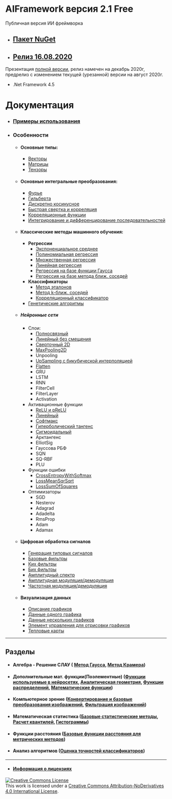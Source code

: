 # AIFramework версия 2.1 Free
Публичная версия ИИ фреймворка

* ## [Пакет NuGet](https://www.nuget.org/packages/AI)

* ## [Релиз 16.08.2020](https://github.com/AIFramework/AI_Free/blob/master/Aug2020Free.md)

Презентация [полной версии](https://docs.google.com/presentation/d/1W0DY10chKeZeJ59CCiAnNEdMEtpEc39Khu5tPIPmfCQ), релиз намечен на декабрь 2020г, предрелиз с изменением текущей (урезанной) версии на август 2020г.

* .Net Framework 4.5

# Документация

* ### [Примеры использования](https://github.com/AIFramework/AI_Free/wiki/Examples-of-using-(rus))

* ### Особенности

  * #### Основные типы: 
    * [Векторы](https://github.com/AIFramework/AI_Free/wiki/Vector)
    * [Матрицы](https://github.com/AIFramework/AI_Free/wiki/Matrix)
    * [Тензоры](https://github.com/AIFramework/AI_Free/wiki/Tensor)

  * #### Основные интегральные преобразования:
    * [Фурье](https://github.com/AIFramework/AI_Free/wiki/Furie)
    * [Гильберта](https://github.com/AIFramework/AI_Free/wiki/FastHilbert)
    * [Дискретно косинусное](https://github.com/AIFramework/AI_Free/wiki/DCT)
    * [Быстрая свертка и корреляция](https://github.com/AIFramework/AI_Free/wiki/FastConv)
    * [Корреляционные функции](https://github.com/AIFramework/AI_Free/wiki/Correlation)
    * [Интегрирование и дифференцирование последовательностей](https://github.com/AIFramework/AI_Free/wiki/Functions)

  * #### Классические методы машинного обучения: 
    * **Регрессии**
        * [Экспоненциальное среднее](https://github.com/AIFramework/AI_Free/wiki/ExpMean)
        * [Полиномиальная регрессия](https://github.com/AIFramework/AI_Free/wiki/PolynomialRegression)
        * [Множественная регрессия](https://github.com/AIFramework/AI_Free/wiki/MultipleRegression)
        * [Линейная регрессия](https://github.com/AIFramework/AI_Free/wiki/LinearRegression)
        * [Регрессия на базе функции Гаусса](https://github.com/AIFramework/AI_Free/wiki/RBFGauss)
        * [Регрессия на базе метода ближ. соседей](https://github.com/AIFramework/AI_Free/wiki/kNNReg)
     * **Классификаторы**
        * [Метод эталонов](https://github.com/AIFramework/AI_Free/wiki/NN)
        * [Метод k-ближ. соседей](https://github.com/AIFramework/AI_Free/wiki/kNNCl)
        * [Корреляционный классификатор](https://github.com/AIFramework/AI_Free/wiki/CorrelationClassifier)
     * [Генетические алгоритмы](https://github.com/AIFramework/AI_Free/wiki/Population)

  * ##### Нейронные сети
    * Слои: 
      * [Полносвязный](https://github.com/AIFramework/AI_Free/wiki/FeedForwardLayer)
      * [Линейный без смещения](https://github.com/AIFramework/AI_Free/wiki/LinearLayer)
      * [Сверточный 2D](https://github.com/AIFramework/AI_Free/wiki/ConvolutionLayer)
      * [MaxPooling2D](https://github.com/AIFramework/AI_Free/wiki/MaxPooling)
      * Unpooling
      * [UpSampling с бикубической интерполяцией](https://github.com/AIFramework/AI_Free/wiki/Upsampling2dBicibic)
      * [Flatten](https://github.com/AIFramework/AI_Free/wiki/Flatten)
      * GRU
      * LSTM
      * RNN
      * FilterCell
      * FilterLayer
      * Activation
    * Активационные функции
      * [ReLU и pReLU](https://github.com/AIFramework/AI_Free/wiki/ReLU)
      * [Линейный](https://github.com/AIFramework/AI_Free/wiki/LinearUnit)
      * [Софтмакс](https://github.com/AIFramework/AI_Free/wiki/SoftmaxUnit)
      * [Гиперболический тангенс](https://github.com/AIFramework/AI_Free/wiki/TanhUnit) 
      * [Сигмоидальный](https://github.com/AIFramework/AI_Free/wiki/SigmoidUnit)
      * Арктангенс
      * ElliotSig
      * Гауссова РБФ
      * SQN
      * SQ-RBF
      * PLU
    * Функции ошибки
      * [CrossEntropyWithSoftmax](https://github.com/AIFramework/AI_Free/wiki/CrossEntropyWithSoftmax)
      * [LossMeanSqrSqrt](https://github.com/AIFramework/AI_Free/wiki/LossMeanSqrSqrt)
      * [LossSumOfSquares](https://github.com/AIFramework/AI_Free/wiki/LossSumOfSquares)  
    * Оптимизаторы
      * SGD
      * Nesterov
      * Adagrad
      * Adadelta
      * RmsProp
      * Adam
      * Adamax
 

   * #### Цифровая обработка сигналов
      * [Генерация типовых сигналов](https://github.com/AIFramework/AI_Free/wiki/Signal)
      * [Базовые фильтры](https://github.com/AIFramework/AI_Free/wiki/Filters)
      * [Ких фильтры](https://github.com/AIFramework/AI_Free/wiki/FIRFilter)
      * [Бих фильтры](https://github.com/AIFramework/AI_Free/wiki/IIRFilter)
      * [Амплитудный спектр](https://github.com/AIFramework/AI_Free/wiki/AmplitudeSpectr)
      * [Амплитудная модуляция/демодуляция](https://github.com/AIFramework/AI_Free/wiki/AM)
      * [Частотная модуляция/демодуляция](https://github.com/AIFramework/AI_Free/wiki/FM)

   * #### Визуализация данных
      * [Описание графиков](https://github.com/AIFramework/AI_Free/wiki/Description)
      * [Данные одного графика](https://github.com/AIFramework/AI_Free/wiki/ChartData)
      * [Данные нескольких графиков](https://github.com/AIFramework/AI_Free/wiki/ChartData)
      * [Элемент управления для отрисовки графиков](https://github.com/AIFramework/AI_Free/wiki/ChartVisual)
      * [Тепловые карты](https://github.com/AIFramework/AI_Free/wiki/HeatMapControl)

---
## Разделы

* #### Алгебра - Решение СЛАУ ( [Метод Гаусса](https://github.com/AIFramework/AI_Free/wiki/Gauss), [Метод Крамера](https://github.com/AIFramework/AI_Free/wiki/Kramer))

* #### Дополнительные мат. функции(Поэлементные) ([Функции используемые в нейросетях](https://github.com/AIFramework/AI_Free/wiki/NeuroFunc), [Аналитическая геометрия](https://github.com/AIFramework/AI_Free/wiki/GeomFunc), [Функции распределений](https://github.com/AIFramework/AI_Free/wiki/DistributionFunc), [Математические функции](https://github.com/AIFramework/AI_Free/wiki/MathFunc))

* #### Компьютерное зрение ([Конвертирование и базовые преобразования изображений](https://github.com/AIFramework/AI_Free/wiki/ImgConverter), [Фильтрация изображений](https://github.com/AIFramework/AI_Free/wiki/ImgFilters))

* #### Математическая статистика ([Базовые статистические методы](https://github.com/AIFramework/AI_Free/wiki/Statistic), [Расчет квантилей](https://github.com/AIFramework/AI_Free/wiki/Quantile), [Гистограммы](https://github.com/AIFramework/AI_Free/wiki/Histogramm))

* #### Функции расстояния ([Базовые функции расстояния для метрических методов](https://github.com/AIFramework/AI_Free/wiki/BaseDist))

* #### Анализ алгоритмов ([Оценка точностей классификаторов](https://github.com/AIFramework/AI_Free/wiki/Metrics))


---
* #### [Информация о лицензиях](https://github.com/AIFramework/AI_Free/blob/master/Docs/INFO)

<a rel="license" href="http://creativecommons.org/licenses/by-nd/4.0/"><img alt="Creative Commons License" style="border-width:0" src="https://i.creativecommons.org/l/by-nd/4.0/88x31.png" /></a><br />This work is licensed under a <a rel="license" href="http://creativecommons.org/licenses/by-nd/4.0/">Creative Commons Attribution-NoDerivatives 4.0 International License</a>.
